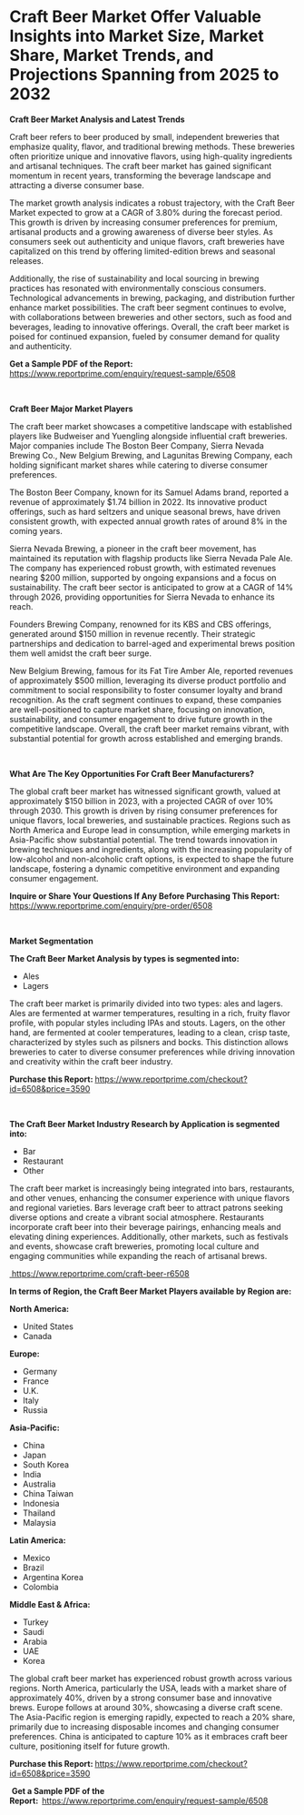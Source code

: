 <p><h1>Craft Beer Market Offer Valuable Insights into Market Size, Market Share, Market Trends, and Projections Spanning from 2025 to 2032</h1></p><p><strong>Craft Beer Market Analysis and Latest Trends</strong></p>
<p><p>Craft beer refers to beer produced by small, independent breweries that emphasize quality, flavor, and traditional brewing methods. These breweries often prioritize unique and innovative flavors, using high-quality ingredients and artisanal techniques. The craft beer market has gained significant momentum in recent years, transforming the beverage landscape and attracting a diverse consumer base.</p><p>The market growth analysis indicates a robust trajectory, with the Craft Beer Market expected to grow at a CAGR of 3.80% during the forecast period. This growth is driven by increasing consumer preferences for premium, artisanal products and a growing awareness of diverse beer styles. As consumers seek out authenticity and unique flavors, craft breweries have capitalized on this trend by offering limited-edition brews and seasonal releases.</p><p>Additionally, the rise of sustainability and local sourcing in brewing practices has resonated with environmentally conscious consumers. Technological advancements in brewing, packaging, and distribution further enhance market possibilities. The craft beer segment continues to evolve, with collaborations between breweries and other sectors, such as food and beverages, leading to innovative offerings. Overall, the craft beer market is poised for continued expansion, fueled by consumer demand for quality and authenticity.</p></p>
<p><strong>Get a Sample PDF of the Report:&nbsp;</strong> <a href="https://www.reportprime.com/enquiry/request-sample/6508?utm_campaign=4439&utm_medium=2&utm_source=Github&utm_content=ia&utm_term=15052025&utm_id=craft-beer">https://www.reportprime.com/enquiry/request-sample/6508</a></p>
<p>&nbsp;</p>
<p><strong>Craft Beer Major Market Players</strong></p>
<p><p>The craft beer market showcases a competitive landscape with established players like Budweiser and Yuengling alongside influential craft breweries. Major companies include The Boston Beer Company, Sierra Nevada Brewing Co., New Belgium Brewing, and Lagunitas Brewing Company, each holding significant market shares while catering to diverse consumer preferences.</p><p>The Boston Beer Company, known for its Samuel Adams brand, reported a revenue of approximately $1.74 billion in 2022. Its innovative product offerings, such as hard seltzers and unique seasonal brews, have driven consistent growth, with expected annual growth rates of around 8% in the coming years.</p><p>Sierra Nevada Brewing, a pioneer in the craft beer movement, has maintained its reputation with flagship products like Sierra Nevada Pale Ale. The company has experienced robust growth, with estimated revenues nearing $200 million, supported by ongoing expansions and a focus on sustainability. The craft beer sector is anticipated to grow at a CAGR of 14% through 2026, providing opportunities for Sierra Nevada to enhance its reach.</p><p>Founders Brewing Company, renowned for its KBS and CBS offerings, generated around $150 million in revenue recently. Their strategic partnerships and dedication to barrel-aged and experimental brews position them well amidst the craft beer surge.</p><p>New Belgium Brewing, famous for its Fat Tire Amber Ale, reported revenues of approximately $500 million, leveraging its diverse product portfolio and commitment to social responsibility to foster consumer loyalty and brand recognition. As the craft segment continues to expand, these companies are well-positioned to capture market share, focusing on innovation, sustainability, and consumer engagement to drive future growth in the competitive landscape. Overall, the craft beer market remains vibrant, with substantial potential for growth across established and emerging brands.</p></p>
<p>&nbsp;</p>
<p><strong>What Are The Key Opportunities For Craft Beer Manufacturers?</strong></p>
<p><p>The global craft beer market has witnessed significant growth, valued at approximately $150 billion in 2023, with a projected CAGR of over 10% through 2030. This growth is driven by rising consumer preferences for unique flavors, local breweries, and sustainable practices. Regions such as North America and Europe lead in consumption, while emerging markets in Asia-Pacific show substantial potential. The trend towards innovation in brewing techniques and ingredients, along with the increasing popularity of low-alcohol and non-alcoholic craft options, is expected to shape the future landscape, fostering a dynamic competitive environment and expanding consumer engagement.</p></p>
<p><strong>Inquire or Share Your Questions If Any Before Purchasing This Report:</strong> <a href="https://www.reportprime.com/enquiry/pre-order/6508?utm_campaign=4439&utm_medium=2&utm_source=Github&utm_content=ia&utm_term=15052025&utm_id=craft-beer">https://www.reportprime.com/enquiry/pre-order/6508</a></p>
<p>&nbsp;</p>
<p><strong>Market Segmentation</strong></p>
<p><strong>The Craft Beer Market Analysis by types is segmented into:</strong></p>
<p><ul><li>Ales</li><li>Lagers</li></ul></p>
<p><p>The craft beer market is primarily divided into two types: ales and lagers. Ales are fermented at warmer temperatures, resulting in a rich, fruity flavor profile, with popular styles including IPAs and stouts. Lagers, on the other hand, are fermented at cooler temperatures, leading to a clean, crisp taste, characterized by styles such as pilsners and bocks. This distinction allows breweries to cater to diverse consumer preferences while driving innovation and creativity within the craft beer industry.</p></p>
<p><strong>Purchase this Report:&nbsp;</strong><a href="https://www.reportprime.com/checkout?id=6508&price=3590&utm_campaign=4439&utm_medium=2&utm_source=Github&utm_content=ia&utm_term=15052025&utm_id=craft-beer">https://www.reportprime.com/checkout?id=6508&price=3590</a></p>
<p>&nbsp;</p>
<p><strong>The Craft Beer Market Industry Research by Application is segmented into:</strong></p>
<p><ul><li>Bar</li><li>Restaurant</li><li>Other</li></ul></p>
<p><p>The craft beer market is increasingly being integrated into bars, restaurants, and other venues, enhancing the consumer experience with unique flavors and regional varieties. Bars leverage craft beer to attract patrons seeking diverse options and create a vibrant social atmosphere. Restaurants incorporate craft beer into their beverage pairings, enhancing meals and elevating dining experiences. Additionally, other markets, such as festivals and events, showcase craft breweries, promoting local culture and engaging communities while expanding the reach of artisanal brews.</p></p>
<p><a href="https://www.reportprime.com/craft-beer-r6508?utm_campaign=4439&utm_medium=2&utm_source=Github&utm_content=ia&utm_term=15052025&utm_id=craft-beer">&nbsp;https://www.reportprime.com/craft-beer-r6508</a></p>
<p><strong>In terms of Region, the Craft Beer Market Players available by Region are:</strong></p>
<p>
    <p> <strong> North America: </strong>
        <ul>
            <li>United States</li>
            <li>Canada</li>
        </ul>
        </p> 
    <p> <strong> Europe: </strong>
        <ul>
            <li>Germany</li>
            <li>France</li>
            <li>U.K.</li>
            <li>Italy</li>
            <li>Russia</li>
        </ul>
        </p> 
    <p> <strong> Asia-Pacific: </strong>
        <ul>
            <li>China</li>
            <li>Japan</li>
            <li>South Korea</li>
            <li>India</li>
            <li>Australia</li>
            <li>China Taiwan</li>
            <li>Indonesia</li>
            <li>Thailand</li>
            <li>Malaysia</li>
        </ul>
        </p> 
    <p> <strong> Latin America: </strong>
        <ul>
            <li>Mexico</li>
            <li>Brazil</li>
            <li>Argentina Korea</li>
            <li>Colombia</li>
        </ul>
        </p> 
    <p> <strong> Middle East & Africa: </strong>
        <ul>
            <li>Turkey</li>
            <li>Saudi</li>
            <li>Arabia</li>
            <li>UAE</li>
            <li>Korea</li>
        </ul>
    </p>
    </p>
<p><p>The global craft beer market has experienced robust growth across various regions. North America, particularly the USA, leads with a market share of approximately 40%, driven by a strong consumer base and innovative brews. Europe follows at around 30%, showcasing a diverse craft scene. The Asia-Pacific region is emerging rapidly, expected to reach a 20% share, primarily due to increasing disposable incomes and changing consumer preferences. China is anticipated to capture 10% as it embraces craft beer culture, positioning itself for future growth.</p></p>
<p><strong>Purchase this Report: </strong><a href="https://www.reportprime.com/checkout?id=6508&price=3590&utm_campaign=4439&utm_medium=2&utm_source=Github&utm_content=ia&utm_term=15052025&utm_id=craft-beer">https://www.reportprime.com/checkout?id=6508&price=3590</a></p>
<p>&nbsp;<strong>Get a Sample PDF of the Report:&nbsp;&nbsp;</strong><a href="https://www.reportprime.com/enquiry/request-sample/6508?utm_campaign=4439&utm_medium=2&utm_source=Github&utm_content=ia&utm_term=15052025&utm_id=craft-beer">https://www.reportprime.com/enquiry/request-sample/6508</a></p>
<p><strong></strong></p>
<p><p></p><p></p><p></p></p>